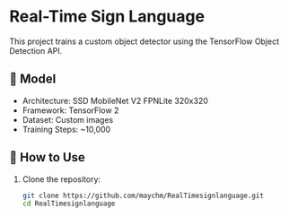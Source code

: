 # Real-Time Sign Language

This project trains a custom object detector using the TensorFlow Object Detection API.

## 🧠 Model
- Architecture: SSD MobileNet V2 FPNLite 320x320
- Framework: TensorFlow 2
- Dataset: Custom images
- Training Steps: ~10,000

## 🚀 How to Use
1. Clone the repository:
   ```bash
   git clone https://github.com/maychm/RealTimesignlanguage.git
   cd RealTimesignlanguage
